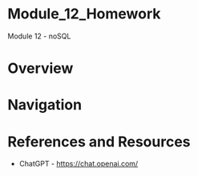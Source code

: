 # Module_12_Homework
Module 12 - noSQL

# Overview


# Navigation


# References and Resources
* ChatGPT - https://chat.openai.com/
